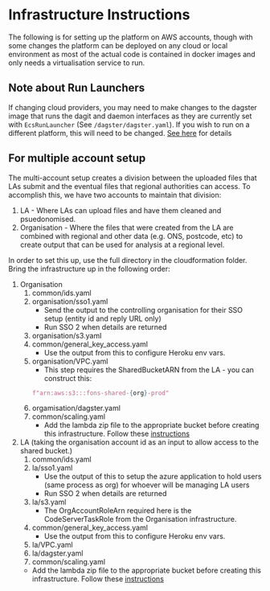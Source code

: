 # Infrastructure Instructions
The following is for setting up the platform on 
AWS accounts, though with some changes the platform 
can be deployed on any cloud or local environment 
as most of the actual code is contained in docker 
images and only needs a virtualisation service to run.

## Note about Run Launchers
If changing cloud providers, you may need to make 
changes to the dagster image that runs the dagit 
and daemon interfaces as they are currently 
set with `EcsRunLauncher` 
(See `/dagster/dagster.yaml`). 
If you wish to run on a different platform, this will 
need to be changed. [See here](https://docs.dagster.io/deployment/run-launcher) 
for details

## For multiple account setup
The multi-account setup creates a division between the uploaded files that LAs submit and the eventual 
files that regional authorities can access. To accomplish this, we have two accounts to maintain that division:
1. LA - Where LAs can upload files and have them cleaned and psuedonomised.
2. Organisation - Where the files that were created from the LA are combined with regional and other data (e.g. ONS, 
postcode, etc) to create output that can be used for analysis at a regional level.

In order to set this up, use the full directory in the cloudformation folder. Bring the infrastructure up in the following order:
1. Organisation
   1. common/ids.yaml
   2. organisation/sso1.yaml 
      * Send the output to the controlling organisation for their SSO setup (entity id and reply URL only)
      * Run SSO 2 when details are returned
   3. organisation/s3.yaml
   4. common/general_key_access.yaml
      * Use the output from this to configure Heroku env vars.
   5. organisation/VPC.yaml
      * This step requires the SharedBucketARN from the LA - you can construct this:
      ```python
      f"arn:aws:s3:::fons-shared-{org}-prod"
      ```
   6. orgamisation/dagster.yaml
   7. common/scaling.yaml
      * Add the lambda zip file to the appropriate bucket before creating this infrastructure. Follow
      these [instructions](../infrastructure/environments/cloudformation/full/common/lambda/ecs_scale/README.md)
2. LA (taking the organisation account id as an input to allow access to the shared bucket.)
   1. common/ids.yaml
   2. la/sso1.yaml
      * Use the output of this to setup the azure application to hold users (same process as org) for 
      whoever will be managing LA users
      * Run SSO 2 when details are returned
   3. la/s3.yaml
      * The OrgAccountRoleArn required here is the CodeServerTaskRole from the Organisation infrastructure.
   4. common/general_key_access.yaml
      * Use the output from this to configure Heroku env vars.
   5. la/VPC.yaml
   6. la/dagster.yaml
   7. common/scaling.yaml
     * Add the lambda zip file to the appropriate bucket before creating this infrastructure. Follow
      these [instructions](../infrastructure/environments/cloudformation/full/common/lambda/ecs_scale/README.md)